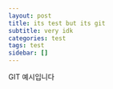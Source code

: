 ```yaml
---
layout: post
title: its test but its git
subtitle: very idk
categories: test
tags: test
sidebar: []
---
```

GIT 예시입니다